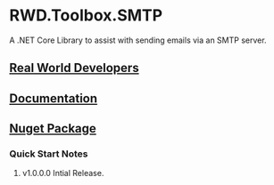 RWD.Toolbox.SMTP
================
A .NET Core Library to assist with sending emails via an SMTP server.

[Real World Developers](https://www.realworlddevelopers.com)
-----------------------

[Documentation](https://realworlddevelopers.github.io/RWD.Toolbox.SMTP/)
-----------------------

[Nuget Package](https://www.nuget.org/packages/RWD.Toolbox.SMTP/)
---------------

### Quick Start Notes
1. v1.0.0.0  Intial Release.
